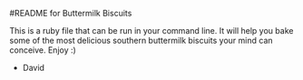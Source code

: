 #README for Buttermilk Biscuits

This is a ruby file that can be run in your command line. It will help you bake some of the most delicious southern buttermilk biscuits your mind can conceive. Enjoy :)

- David
